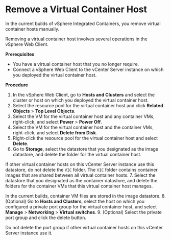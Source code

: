 # Remove a Virtual Container Host #

In the current builds of vSphere Integrated Containers, you remove virtual container hosts manually.

Removing a virtual container host involves several operations in the vSphere Web Client.

**Prerequisites**

- You have a virtual container host that you no longer require.
- Connect a vSphere Web Client to the vCenter Server instance on which you deployed the virtual container host.

**Procedure**

1. In the vSphere Web Client, go to **Hosts and Clusters** and select the cluster or host on which you deployed the virtual container host.
2. Select the resource pool for the virtual container host and click **Related Objects** > **Top Level Objects**.
3. Select the VM for the virtual container host and any container VMs, right-click, and select **Power** > **Power Off**.
4. Select the VM for the virtual container host and the container VMs, right-click, and select **Delete from Disk**.
5. Right-click the resource pool for the virtual container host and select **Delete**.
6. Go to **Storage**, select the datastore that you designated as the image datastore, and delete the folder for the virtual container host.
  
  If other virtual container hosts on this vCenter Server instance use this datastore, do not delete the `VIC` folder. The `VIC` folder contains container images that are shared between all virtual container hosts.
7. Select the datastore that you designated as the container datastore, and delete the folders for the container VMs that this virtual container host manages.
  
  In the current builds, container VM files are stored in the image datastore. 
8. (Optional) Go to **Hosts and Clusters**, select the host on which you configured a private port group for the virtual container host, and select **Manage** > **Networking** > **Virtual switches**.
9. (Optional) Select the private port group and click the delete button.
  
  Do not delete the port group if other virtual container hosts on this vCenter Server instance use it.
 
 
